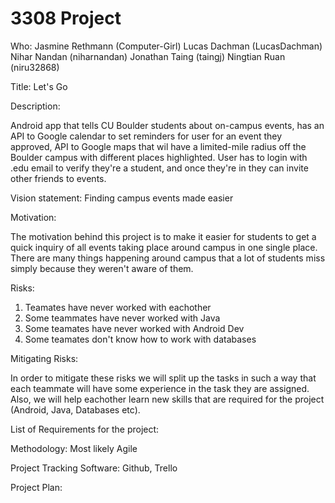 # 3308 Project

Who: Jasmine Rethmann (Computer-Girl) Lucas Dachman (LucasDachman) Nihar Nandan (niharnandan) Jonathan Taing (taingj) Ningtian Ruan (niru32868)

Title: Let's Go

Description:

Android app that tells CU Boulder students about on-campus
events, has an API to Google calendar to set reminders for user for an event
they approved, API to Google maps that wil have a limited-mile radius off the Boulder campus with different places highlighted.  User has to login with
.edu email to verify they're a student, and once they're in they can invite other friends to events.

Vision statement: Finding campus events made easier

Motivation:

The motivation behind this project is to make it easier for students to get a quick inquiry of all events taking place around campus in one single place. There are many things happening around campus that a lot of students miss simply because they weren't aware of them.


Risks:
  1. Teamates have never worked with eachother
  2. Some teammates have never worked with Java
  3. Some teamates have never worked with Android Dev
  4. Some teamates don't know how to work with databases

Mitigating Risks:

In order to mitigate these risks we will split up the tasks in such a way that each teammate will have some experience in the task they are assigned. Also, we will help eachother learn new skills that are required for the project (Android, Java, Databases etc). 

List of Requirements for the project:

Methodology: Most likely Agile

Project Tracking Software: Github, Trello

Project Plan:   
